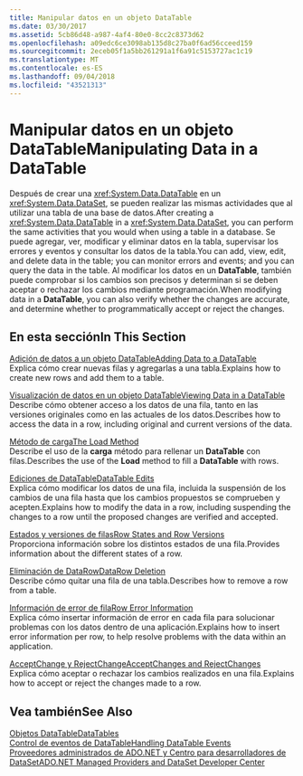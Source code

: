 ```yaml
---
title: Manipular datos en un objeto DataTable
ms.date: 03/30/2017
ms.assetid: 5cb86d48-a987-4af4-80e0-8cc2c8373d62
ms.openlocfilehash: a09edc6ce3098ab135d8c27ba0f6ad56cceed159
ms.sourcegitcommit: 2eceb05f1a5bb261291a1f6a91c5153727ac1c19
ms.translationtype: MT
ms.contentlocale: es-ES
ms.lasthandoff: 09/04/2018
ms.locfileid: "43521313"
---
```

# <a name="manipulating-data-in-a-datatable"></a><span data-ttu-id="337be-102">Manipular datos en un objeto DataTable</span><span class="sxs-lookup"><span data-stu-id="337be-102">Manipulating Data in a DataTable</span></span>
<span data-ttu-id="337be-103">Después de crear una <xref:System.Data.DataTable> en un <xref:System.Data.DataSet>, se pueden realizar las mismas actividades que al utilizar una tabla de una base de datos.</span><span class="sxs-lookup"><span data-stu-id="337be-103">After creating a <xref:System.Data.DataTable> in a <xref:System.Data.DataSet>, you can perform the same activities that you would when using a table in a database.</span></span> <span data-ttu-id="337be-104">Se puede agregar, ver, modificar y eliminar datos en la tabla, supervisar los errores y eventos y consultar los datos de la tabla.</span><span class="sxs-lookup"><span data-stu-id="337be-104">You can add, view, edit, and delete data in the table; you can monitor errors and events; and you can query the data in the table.</span></span> <span data-ttu-id="337be-105">Al modificar los datos en un **DataTable**, también puede comprobar si los cambios son precisos y determinan si se deben aceptar o rechazar los cambios mediante programación.</span><span class="sxs-lookup"><span data-stu-id="337be-105">When modifying data in a **DataTable**, you can also verify whether the changes are accurate, and determine whether to programmatically accept or reject the changes.</span></span>  
  
## <a name="in-this-section"></a><span data-ttu-id="337be-106">En esta sección</span><span class="sxs-lookup"><span data-stu-id="337be-106">In This Section</span></span>  
 [<span data-ttu-id="337be-107">Adición de datos a un objeto DataTable</span><span class="sxs-lookup"><span data-stu-id="337be-107">Adding Data to a DataTable</span></span>](../../../../../docs/framework/data/adonet/dataset-datatable-dataview/adding-data-to-a-datatable.md)  
 <span data-ttu-id="337be-108">Explica cómo crear nuevas filas y agregarlas a una tabla.</span><span class="sxs-lookup"><span data-stu-id="337be-108">Explains how to create new rows and add them to a table.</span></span>  
  
 [<span data-ttu-id="337be-109">Visualización de datos en un objeto DataTable</span><span class="sxs-lookup"><span data-stu-id="337be-109">Viewing Data in a DataTable</span></span>](../../../../../docs/framework/data/adonet/dataset-datatable-dataview/viewing-data-in-a-datatable.md)  
 <span data-ttu-id="337be-110">Describe cómo obtener acceso a los datos de una fila, tanto en las versiones originales como en las actuales de los datos.</span><span class="sxs-lookup"><span data-stu-id="337be-110">Describes how to access the data in a row, including original and current versions of the data.</span></span>  
  
 [<span data-ttu-id="337be-111">Método de carga</span><span class="sxs-lookup"><span data-stu-id="337be-111">The Load Method</span></span>](../../../../../docs/framework/data/adonet/dataset-datatable-dataview/the-load-method.md)  
 <span data-ttu-id="337be-112">Describe el uso de la **carga** método para rellenar un **DataTable** con filas.</span><span class="sxs-lookup"><span data-stu-id="337be-112">Describes the use of the **Load** method to fill a **DataTable** with rows.</span></span>  
  
 [<span data-ttu-id="337be-113">Ediciones de DataTable</span><span class="sxs-lookup"><span data-stu-id="337be-113">DataTable Edits</span></span>](../../../../../docs/framework/data/adonet/dataset-datatable-dataview/datatable-edits.md)  
 <span data-ttu-id="337be-114">Explica cómo modificar los datos de una fila, incluida la suspensión de los cambios de una fila hasta que los cambios propuestos se comprueben y acepten.</span><span class="sxs-lookup"><span data-stu-id="337be-114">Explains how to modify the data in a row, including suspending the changes to a row until the proposed changes are verified and accepted.</span></span>  
  
 [<span data-ttu-id="337be-115">Estados y versiones de filas</span><span class="sxs-lookup"><span data-stu-id="337be-115">Row States and Row Versions</span></span>](../../../../../docs/framework/data/adonet/dataset-datatable-dataview/row-states-and-row-versions.md)  
 <span data-ttu-id="337be-116">Proporciona información sobre los distintos estados de una fila.</span><span class="sxs-lookup"><span data-stu-id="337be-116">Provides information about the different states of a row.</span></span>  
  
 [<span data-ttu-id="337be-117">Eliminación de DataRow</span><span class="sxs-lookup"><span data-stu-id="337be-117">DataRow Deletion</span></span>](../../../../../docs/framework/data/adonet/dataset-datatable-dataview/datarow-deletion.md)  
 <span data-ttu-id="337be-118">Describe cómo quitar una fila de una tabla.</span><span class="sxs-lookup"><span data-stu-id="337be-118">Describes how to remove a row from a table.</span></span>  
  
 [<span data-ttu-id="337be-119">Información de error de fila</span><span class="sxs-lookup"><span data-stu-id="337be-119">Row Error Information</span></span>](../../../../../docs/framework/data/adonet/dataset-datatable-dataview/row-error-information.md)  
 <span data-ttu-id="337be-120">Explica cómo insertar información de error en cada fila para solucionar problemas con los datos dentro de una aplicación.</span><span class="sxs-lookup"><span data-stu-id="337be-120">Explains how to insert error information per row, to help resolve problems with the data within an application.</span></span>  
  
 [<span data-ttu-id="337be-121">AcceptChange y RejectChange</span><span class="sxs-lookup"><span data-stu-id="337be-121">AcceptChanges and RejectChanges</span></span>](../../../../../docs/framework/data/adonet/dataset-datatable-dataview/acceptchanges-and-rejectchanges.md)  
 <span data-ttu-id="337be-122">Explica cómo aceptar o rechazar los cambios realizados en una fila.</span><span class="sxs-lookup"><span data-stu-id="337be-122">Explains how to accept or reject the changes made to a row.</span></span>  
  
## <a name="see-also"></a><span data-ttu-id="337be-123">Vea también</span><span class="sxs-lookup"><span data-stu-id="337be-123">See Also</span></span>  
 [<span data-ttu-id="337be-124">Objetos DataTable</span><span class="sxs-lookup"><span data-stu-id="337be-124">DataTables</span></span>](../../../../../docs/framework/data/adonet/dataset-datatable-dataview/datatables.md)  
 [<span data-ttu-id="337be-125">Control de eventos de DataTable</span><span class="sxs-lookup"><span data-stu-id="337be-125">Handling DataTable Events</span></span>](../../../../../docs/framework/data/adonet/dataset-datatable-dataview/handling-datatable-events.md)  
 [<span data-ttu-id="337be-126">Proveedores administrados de ADO.NET y Centro para desarrolladores de DataSet</span><span class="sxs-lookup"><span data-stu-id="337be-126">ADO.NET Managed Providers and DataSet Developer Center</span></span>](https://go.microsoft.com/fwlink/?LinkId=217917)
